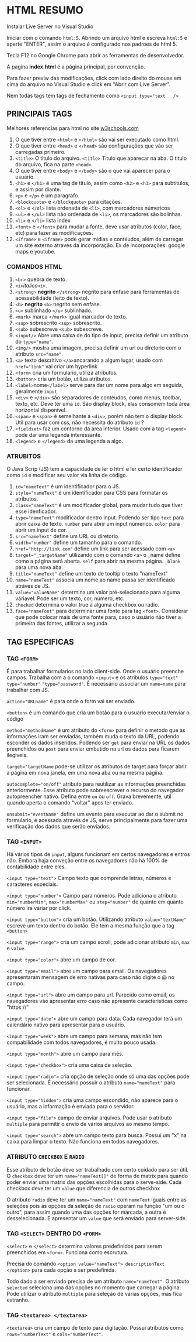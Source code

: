 # HTML RESUMO

Instalar Live Server no Visual Studio

Iniciar com o comando `html:5`. Abrindo um arquivo html e escreva `html:5` e aperte "ENTER", assim o arquivo é configurado nos padroes de html 5.

Tecla F12 no Google Chrome para abrir as ferramentas de desenvolvedor.

A pagina **index.html** é a página principal, por convenção.

Para fazer previw das modificações, click com lado direito do mouse em cima do arquivo no Visual Studio e click em "Abrir com Live Server".

Nem todas tags tem tags de fechamento como `<input type="text   />`

## PRINCIPAIS TAGS

Melhores referencias para html no site [w3schools.com](w3schools.com)

1. O que tiver entre `<html>` e `</html>` são vai ser executado como html.
1. O que tiver entre `<head>` e `</head>` são configurações que vão ser carregadas primeiro.
1. `<title>` O titulo do arquivo. `<title>` Titulo que aparecar na aba. O titulo do arquivo, fica na parte `<head>`.
1. O que tiver entre `<body>` e `</body>` são o que vai aparecer para o usuario.
1. `<h1>` e `</h1>`  é uma tag de título, assim como `<h2>` e `<h3>` para subtitulos, e assim por diante.
1. `<p>` e `</p>` é um paragrafo.
1. `<blockquote>` e `</blockquote>` para citações.
1. `<ol>` e `</ol>` lista ordenada de `<li>`, com marcadores númericos
1. `<ul>` e `</ul>` lista não ordenada de `<li>`, os marcadores são bolinhas.
1. `<li>` e `</li>` lista index
1. `<font>` e `</font>` para mudar a fonte, deve usar atributos (color, face, etc) para fazer as modificações.
1. `<iframe>` e `<iframe>` pode gerar midias e contéudos, além de carregar um site externo através da incorporação. Ex de incorporações: google maps e youtube.

### COMANDOS HTML

1. `<br>` quebra de texto.
1. `<i>`*italico*`<i>`.
1. `<strong>` **negrito** `</strong>` negrito para enfase para ferramentas de acessebilidade (leito de texto).
1. `<b>` **negrito** `<b>` negrito sem enfase.
1. `<u>` sublinhado `</u>` sublinhado.
1. `<mark>` marca `</mark>` igual marcador de texto.
1. `<sup>` sobrescrito `<sup>` sobrescrito.
1. `<sub>` subescreve `<sub>` subescreve.
1. `<input/>` Abre uma caixa de do tipo de input, precisa definir um atributo do `type="name"`.
1. `<img/>` mostra uma imagem, precisa definir um url ou diretorio com o atributo `src="name"`.
1. `<a>` texto descritivo `</a>`ancarando a algum lugar, usado com `href="link"` vai criar um hyperlink
1. `<form>` cria um formulario, utiliza atributos.
1. `<button>` cria um botão, utiliza atributos.
1. `<label>`nome`</label>` serve para dar um nome para algo em seguida, geralmente `input`
1. `<div>` e `</div>` são separadores de contéudos, como menus, toolbar, texto, etc. Deve ter uma `id`. São display block, elas consomem toda área horizontal disponível.
1. `<span>` e `<span>` é semelhante a `<div>`, porém não tem o display block. Util para usar com css, não necessita do atributo `id` ?
1. `<fieldset>` faz um contorno da área interior. Usado com a tag `<legend>` pode dar uma leganda interessante.
1. `<legend>` e `</legend>` da uma legenda a algo.

### ATRUBITOS

O Java Scrip (JS) tem a capacidade de ler o html e ler certo identificador como `id` e modificar seu valor via linha de código.

1. `id="nameText"` é um identificador para o JS.
1. `style="nameText"` é um identificador para CSS para formatar os atributos.
1. `class="nameText"` é um modificador global, para mudar tudo que tiver esse idenficador.
1. `type="nameText"` modificador dentro input. Podendo ser tipo `text` para abrir caixa de texto. `number` para abrir um input numerico. `color` para abrir um input de cor.
1. `src="nameText"` define um URL ou diretorio.
1. `width="number"` define um tamanho para o comando.
1. `href="http://link.com"` define um link para ser acessado com `<a>`
1. `target="_targetName"` utilizando com o comando `<a>` o _name define como a página será aberta. `self` para abrir na mesma página. `_blank` para uma nova aba.
1. `title="nameText"` define um texto de tooltip o texto "nameText"
1. `name="nameText"` associa um nome ao name passa ser identificado atráves de JS.
1. `value="valueName"` determina um valor pré-selecionado para alguma váriavel. Pode ser um texto, cor, número, etc.
1. `checked` determina o valor true a alguma checkbox ou radio.
1. `face="nameFont"` para determinar uma fonte para tag `<font>`. Considerar que pode colocar mais de uma fonte para, caso o usuário não tiver a primeira das fontes, utilizar a segunda.

## TAG ESPECIFICAS

### TAG `<FORM>`

É para trabalhar formularios no lado client-side. Onde o usuário preenche campos.
Trabalha com a o comando `<imput>` e os atribulos `type="text"` `type="number"` `"type="password"`. É necessário associar um `name=name` para trabalhar com JS.

`action="URLname"` é para onde o form vai ser enviado.

`<button>` é um comando que cria um botão para o usuario executar/enviar o código

`method="methodName"` é um atributo do `<form>` para definir o metodo que as informações iram ser enviadas, também muda o texto da URL, podendo esconder os dados inseridos. Podendo ser `get` para enviar na URL os dados preenchidos ou `post` para enviar embutido na url os dados para ficarem ilegiveis.

`target="targetName` pode-se utilizar os atributos de target para forçar abrir a página em nova janela, em uma nova aba ou na mesma página.

`autocomplete="on/off"` atributo para reutilizar as informações preenchidas anteriormente. Esse atributo pode sobreescrever o recurso do navegador autopreencher nativo. Defina entre `on` ou `off`. Grava brevemente, util quando aperta o comando "voltar" apos ter enviado.

`onsubmit="eventName"` define um evento para executar ao dar o submit no formulario, é acessada através de JS, serve principalmente para fazer uma verificação dos dados que serão enviados.

### TAG `<INPUT>`

Há vários tipos de `input`, alguns funcionam em certos navegadores e entros não. Embora haja conveção entre os navegadores não há 100% de contabilidade entre eles.

`<input type="text">` Campo texto que comprende letras, números e caracteres especiais.

`<input type="number">` Campo para números. Pode adiciona o atributo `min="numberMin"`, `max="numberMax"` ou `step="number"` de quanto em quanto número ira váriar por click.

`<input type="button">` cria um botão. Utilizando atributo `value="textName"` escreve um texto dentro do botão. Ele tem a mesma função que a tag `<button>`

`<input type="range">` cria um campo scroll, pode adicionar atributo `min`, `max` e `value`.

`<input type="color">` abre um campo de cor.

`<input type="email">` abre um campo para email. Os navegadores apresentaram mensagem de erro nativas para caso não digite o @ no campo.

`<input type="url">` abre um campo para url. Parecido como email, os navegadores vão apresentar erro caso não apresente caracteristicas como "https://"

`<input type="date">` abre um campo para data. Cada navegador terá um calendário nativo para apresentar para o usuário.

`<input type="week">` abre um campo para semana, mas não tem compabilidade com todos navegadores, é muito pouco usada.

`<input type="month">` abre um campo para mês.

`<input type="checkbox">` cria uma caixa de seleção.

`<input type="radio">` cria opção de seleção onde só uma das opções pode ser selecionada.  É necessário possuir o atributo `name="nameText"` para funcionar.

`<input type="hidden">` cria uma campo escondido, não aparece para o usuário, mas a informação é enviada para o servidor.

`<input type="file">` campo de enviar arquivos. Pode usar o atributo `multiple` para permitir o envio de vários arquivos ao mesmo tempo.

`<input type="search">` abre um campo texto para busca. Possui um "x" na caixa para limpar o texto. Não funciona em todos navegadores.

### ATRIBUTO `CHECKBOX` E `RADIO`

Esse atributo de botão deve ser trabalhado com certo cuidado para ser útil. O `checkbox` deve ter um `name="nameText[]"` de forma de matrix para quando poder enviar uma matrix das opções escolhidas para o serve-side. Cada checkbox deve ter um `value` que diferencia de outros checkbox

O atributo `radio` deve ter um `name="nameText"` com `nameText` iguais entre as seleções pois as opções da seleção de `radio` operam na função "um ou o outro", para assim quando uma das opções for marcada, a outra é desselecionada. E apresentar um `value` que será enviado para server-side.

### TAG `<SELECT>` DENTRO DO `<FORM>`

`<select>` e `</select>` determina valores predefinidos para serem preenchidos em `<form>`. Funciona como escrutura.

Precisa do comando `<option value="nameText"> descriptionText </option>` para cada opção a ser predefinida.

Todo dado a ser enviado precisa de um atributo `name="nameText"`. O atributo `selected` seleciona uma das opções no momento que carregar a página. Pode utilizar o atributo `multiple`
 para seleção de várias opções, mas fica estranho.

### TAG `<textarea> </textarea>`

`<textarea>` cria um campo de texto para digitação. Possui atributos como `rows="numberText"` e `cols="numberText"`.
